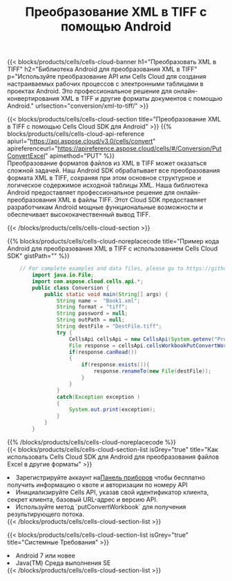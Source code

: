 ﻿---
title:  Преобразование XML в TIFF с помощью Android
description:  Использование Cloud SDK Aspose.Cells для Android для преобразования файла формата XML в файл формата TIFF.
kwords: Excel, Convert XML to TIFF, REST, Android
howto: How to convert XML to TIFF using Aspose.Cells Cloud Android library.
---
{{< blocks/products/cells/cells-cloud-banner h1="Преобразовать XML в TIFF" h2="Библиотека Android для преобразования XML в TIFF" p="Используйте преобразование API или Cells Cloud для создания настраиваемых рабочих процессов с электронными таблицами в проектах Android. Это профессиональное решение для онлайн-конвертирования XML в TIFF и другие форматы документов с помощью Android." urlsection="conversion/xml-to-tiff/" >}}

{{< blocks/products/cells/cells-cloud-section title="Преобразование XML в TIFF с помощью Cells Cloud SDK для Android" >}}
{{% blocks/products/cells/cells-cloud-api-reference apiurl="https://api.aspose.cloud/v3.0/cells/convert" apireferenceurl="https://apireference.aspose.cloud/cells/#/Conversion/PutConvertExcel" apimethod="PUT" %}}
<br/>
Преобразование форматов файлов из XML в TIFF может оказаться сложной задачей. Наш Android SDK обрабатывает все преобразования формата XML в TIFF, сохраняя при этом основное структурное и логическое содержимое исходной таблицы XML. Наша библиотека Android предоставляет профессиональное решение для онлайн-преобразования XML в файлы TIFF. Этот Cloud SDK предоставляет разработчикам Android мощные функциональные возможности и обеспечивает высококачественный вывод TIFF.

{{< /blocks/products/cells/cells-cloud-section >}}

{{% blocks/products/cells/cells-cloud-noreplacecode title="Пример кода Android для преобразования XML в TIFF с использованием Cells Cloud SDK" gistPath="" %}}
 
```java
    // For complete examples and data files, please go to https://github.com/aspose-cells-cloud/aspose-cells-cloud-android/
        import java.io.File;
        import com.aspose.cloud.cells.api.*;
        public class Conversion {
            public static void main(String[] args) {
                String name =  "Book1.xml";
                String format = "tiff";
                String password = null;
                String outPath = null;
                String destFile = "DestFile.tiff";
                try {
                    CellsApi cellsApi = new CellsApi(System.getenv("ProductClientId"), System.getenv("ProductClientSecret"));
                    File response = cellsApi.cellsWorkbookPutConvertWorkbook(new File(name), format, password, outPath, null,null);            
                    if(response.canRead())
                    {
                        if(response.exists()){
                            response.renameTo(new File(destFile));
                        }                
                    }
                }
                catch(Exception exception )
                {
                    System.out.print(exception);
                }
            }
        }
```
 
{{% /blocks/products/cells/cells-cloud-noreplacecode %}}
<br/>
{{< blocks/products/cells/cells-cloud-section-list isGrey="true" title="Как использовать Cells Cloud SDK для Android для преобразования файлов Excel в другие форматы" >}}
<li> Зарегистрируйте аккаунт на<a href="https://dashboard.aspose.cloud/">Панель приборов</a> чтобы бесплатно получить информацию о квоте и авторизации по номеру API</li>
<li>Инициализируйте Cells API, указав свой идентификатор клиента, секрет клиента, базовый URL-адрес и версию API.</li>
<li>Используйте метод `putConvertWorkbook` для получения результирующего потока.</li>
{{< /blocks/products/cells/cells-cloud-section-list >}}

{{< blocks/products/cells/cells-cloud-section-list isGrey="true" title="Системные Требования" >}}
<li>Android 7 или новее</li>
<li>Java(TM) Среда выполнения SE</li>
{{< /blocks/products/cells/cells-cloud-section-list >}}

